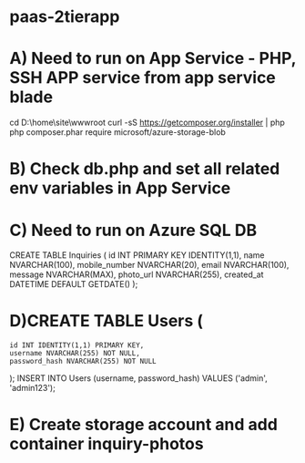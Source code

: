 # paas-2tierapp

# A) Need to run on App Service - PHP, SSH APP service from app service blade
cd D:\home\site\wwwroot
curl -sS https://getcomposer.org/installer | php
php composer.phar require microsoft/azure-storage-blob

# B) Check db.php and set all related env variables in App Service


# C) Need to run on Azure SQL DB
CREATE TABLE Inquiries (
    id INT PRIMARY KEY IDENTITY(1,1),
    name NVARCHAR(100),
    mobile_number NVARCHAR(20),
    email NVARCHAR(100),
    message NVARCHAR(MAX),
    photo_url NVARCHAR(255),
    created_at DATETIME DEFAULT GETDATE()
);

# D)CREATE TABLE Users (
    id INT IDENTITY(1,1) PRIMARY KEY,
    username NVARCHAR(255) NOT NULL,
    password_hash NVARCHAR(255) NOT NULL
);
INSERT INTO Users (username, password_hash) 
VALUES ('admin', 'admin123');

# E) Create storage account and add container inquiry-photos

